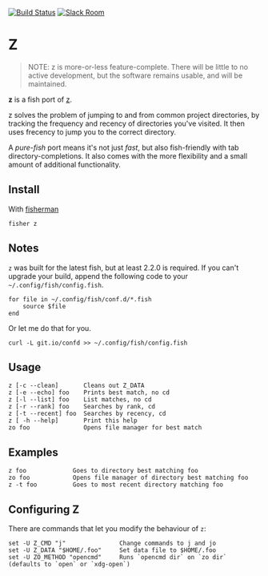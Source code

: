 [![Build Status][travis-badge]][travis-link]
[![Slack Room][slack-badge]][slack-link]

# Z

> NOTE: z is more-or-less feature-complete. There will be little to no active development, but the software remains usable, and will be maintained.

**z** is a fish port of [z](http://github.com/rupa/z).

z solves the problem of jumping to and from common project directories, by tracking the frequency and recency of directories you've visited.
It then uses frecency to jump you to the correct directory.

A _pure-fish_ port means it's not just _fast_, but also fish-friendly with tab directory-completions. It also comes with the more flexibility and a small amount of additional functionality.

## Install

With [fisherman]

```
fisher z
```

## Notes

`z` was built for the latest fish, but at least 2.2.0 is required. If you can't upgrade your build, append the following code to your `~/.config/fish/config.fish`.

```fish
for file in ~/.config/fish/conf.d/*.fish
    source $file
end
```

Or let me do that for you.

```fish
curl -L git.io/confd >> ~/.config/fish/config.fish
```

## Usage
```
z [-c --clean]       Cleans out Z_DATA
z [-e --echo] foo    Prints best match, no cd
z [-l --list] foo    List matches, no cd
z [-r --rank] foo    Searches by rank, cd
z [-t --recent] foo  Searches by recency, cd
z [ -h --help]       Print this help
zo foo               Opens file manager for best match
```

## Examples
``` 
z foo             Goes to directory best matching foo
zo foo            Opens file manager of directory best matching foo
z -t foo          Goes to most recent directory matching foo
```

## Configuring Z
There are commands that let you modify the behaviour of `z`:

```fish
set -U Z_CMD "j"               Change commands to j and jo
set -U Z_DATA "$HOME/.foo"     Set data file to $HOME/.foo
set -U ZO_METHOD "opencmd"     Runs `opencmd dir` on `zo dir` (defaults to `open` or `xdg-open`)
```

[slack-link]: https://fisherman-wharf.herokuapp.com
[slack-badge]: https://fisherman-wharf.herokuapp.com/badge.svg

[travis-link]: https://travis-ci.org/fisherman/z
[travis-badge]: https://img.shields.io/travis/fisherman/z.svg

[fisherman]: https://github.com/fisherman/fisherman

<!-- Local Variables: -->
<!-- firestarter-type: t -->
<!-- firestarter: "ronn %f;and mv %s man/man1/z.1" -->
<!-- End: -->
